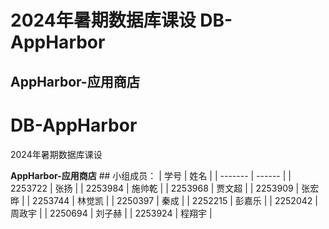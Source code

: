 # 2024年暑期数据库课设 DB-AppHarbor 
## AppHarbor-应用商店
# DB-AppHarbor
<p>2024年暑期数据库课设</p><strong>AppHarbor-应用商店</strong>
## 小组成员：
| 学号    | 姓名   |
| ------- | ------ |
| 2253722 | 张扬   |
| 2253984 | 施帅乾 |
| 2253968 | 贾文超 |
| 2253909 | 张宏晔 |
| 2253744 | 林觉凯 |
| 2250397 | 秦成   |
| 2252215 | 彭嘉乐 |
| 2252042 | 周政宇 |
| 2250694 | 刘子赫 |
| 2253924 | 程翔宇 |